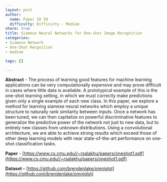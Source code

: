 ```yaml
---
layout: post
author:
  name: Paper ID 59
  difficulty: Difficulty - Medium
share: true
title: Siamese Neural Networks for One-shot Image Recognition
categories:
- Siamese Network
- One-Shot Recgnition
- medium

tags: []

---
```

**Abstract** - The process of learning good features for machine learning applications can be very computationally expensive and may prove difficult in cases where little data is available. A prototypical example of this is the one-shot learning setting, in which we must correctly make predictions given only a single example of each new class. In this paper, we explore a method for learning siamese neural networks which employ a unique structure to naturally rank similarity between inputs. Once a network has been tuned, we can then capitalize on powerful discriminative features to generalize the predictive power of the network not just to new data, but to entirely new classes from unknown distributions. Using a convolutional architecture, we are able to achieve strong results which exceed those of other deep learning models with near state-of-the-art performance on one-shot classification tasks.

**Paper** - [https://www.cs.cmu.edu//~rsalakhu/papers/oneshot1.pdf](https://www.cs.cmu.edu//~rsalakhu/papers/oneshot1.pdf)

**Dataset -** [https://github.com/brendenlake/omniglot](https://github.com/brendenlake/omniglot)
    